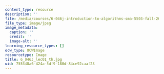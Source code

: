 ```yaml
---
content_type: resource
description: ''
file: /media/courses/6-046j-introduction-to-algorithms-sma-5503-fall-2005/755348a6424a5df9180d84ce92caaf23_6_046J_lec01_th.jpg
file_type: image/jpeg
image_metadata:
  caption: ''
  credit: ''
  image-alt: ''
learning_resource_types: []
ocw_type: OCWImage
resourcetype: Image
title: 6_046J_lec01_th.jpg
uid: 755348a6-424a-5df9-180d-84ce92caaf23
---
```

